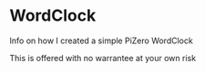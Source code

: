 # WordClock
Info on how I created a simple PiZero WordClock

This is offered with no warrantee at your own risk
